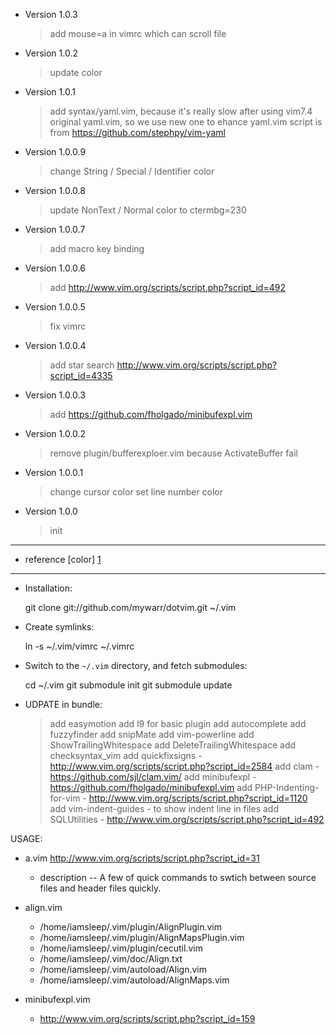 * Version 1.0.3

  > add mouse=a in vimrc which can scroll file

* Version 1.0.2

  > update color

* Version 1.0.1

  > add syntax/yaml.vim, because it's really slow after using vim7.4 original yaml.vim, so we use new one to ehance
  > yaml.vim script is from https://github.com/stephpy/vim-yaml

* Version 1.0.0.9

  > change String / Special / Identifier color

* Version 1.0.0.8

  > update NonText / Normal color to ctermbg=230

* Version 1.0.0.7

  > add macro key binding

* Version 1.0.0.6

  > add http://www.vim.org/scripts/script.php?script_id=492

* Version 1.0.0.5

  > fix vimrc

* Version 1.0.0.4

  > add star search
  > http://www.vim.org/scripts/script.php?script_id=4335

* Version 1.0.0.3

  > add https://github.com/fholgado/minibufexpl.vim

* Version 1.0.0.2

  > remove plugin/bufferexploer.vim
  > because ActivateBuffer fail

* Version 1.0.0.1

  > change cursor color
  > set line number color

* Version 1.0.0

  > init


------------------------------
* reference [color] [1]

-----------------------------
* Installation:

    git clone git://github.com/mywarr/dotvim.git ~/.vim

* Create symlinks:

    ln -s ~/.vim/vimrc ~/.vimrc

* Switch to the `~/.vim` directory, and fetch submodules:

    cd ~/.vim
    git submodule init
    git submodule update


* UDPATE in bundle:

  > add easymotion
  > add l9 for basic plugin
  > add autocomplete
  > add fuzzyfinder
  > add snipMate
  > add vim-powerline
  > add ShowTrailingWhitespace
  > add DeleteTrailingWhitespace
  > add checksyntax_vim
  > add quickfixsigns - http://www.vim.org/scripts/script.php?script_id=2584
  > add clam - https://github.com/sjl/clam.vim/
  > add minibufexpl - https://github.com/fholgado/minibufexpl.vim
  > add PHP-Indenting-for-vim - http://www.vim.org/scripts/script.php?script_id=1120
  > add vim-indent-guides - to show indent line in files
  > add SQLUtilities - http://www.vim.org/scripts/script.php?script_id=492

USAGE:
* a.vim http://www.vim.org/scripts/script.php?script_id=31
    * description
    -- A few of quick commands to swtich between source files and header files quickly.

* align.vim
    * /home/iamsleep/.vim/plugin/AlignPlugin.vim
    * /home/iamsleep/.vim/plugin/AlignMapsPlugin.vim
    * /home/iamsleep/.vim/plugin/cecutil.vim
    * /home/iamsleep/.vim/doc/Align.txt
    * /home/iamsleep/.vim/autoload/Align.vim
    * /home/iamsleep/.vim/autoload/AlignMaps.vim

* minibufexpl.vim
    * http://www.vim.org/scripts/script.php?script_id=159


[1]: http://aknow-work.blogspot.tw/2013/05/vim-color.html
